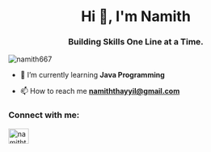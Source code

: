 <h1 align="center">Hi 👋, I'm Namith</h1>
<h3 align="center">Building Skills One Line at a Time.</h3>

<p align="left"> <img src="https://komarev.com/ghpvc/?username=namith667&label=Profile%20views&color=0e75b6&style=flat" alt="namith667" /> </p>



- 🌱 I’m currently learning **Java Programming**

- 📫 How to reach me **namiththayyil@gmail.com**

<h3 align="left">Connect with me:</h3>
<p align="left">
<a href="https://linkedin.com/in/namiththayyil" target="blank"><img align="center" src="https://raw.githubusercontent.com/rahuldkjain/github-profile-readme-generator/master/src/images/icons/Social/linked-in-alt.svg" alt="namiththayyil" height="30" width="40" /></a>
</p>
